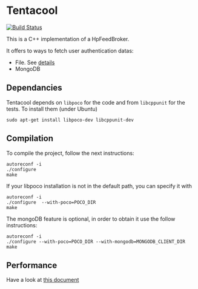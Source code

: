 # Tentacool

[![Build Status](https://travis-ci.org/abes975/tentacool.svg?branch=devel-aldo)](https://travis-ci.org/abes975/tentacool)

This is a C++ implementation of a HpFeedBroker.

It offers to ways to fetch user authentication datas:
 - File. See [details](docs/file.md)
 - MongoDB

## Dependancies

Tentacool depends on `libpoco` for the code and from `libcppunit` for the tests.
To install them (under Ubuntu)

```
sudo apt-get install libpoco-dev libcppunit-dev
```

## Compilation

To compile the project, follow the next instructions:

```
autoreconf -i
./configure
make
```

If your libpoco installation is not in the default path, you can specify it with

```
autoreconf -i
./configure  --with-poco=POCO_DIR
make
```

The mongoDB feature is optional, in order to obtain it use the follow instructions:

```
autoreconf -i
./configure --with-poco=POCO_DIR --with-mongodb=MONGODB_CLIENT_DIR
make
```

## Performance

Have a look at [this document](docs/performance.md)
